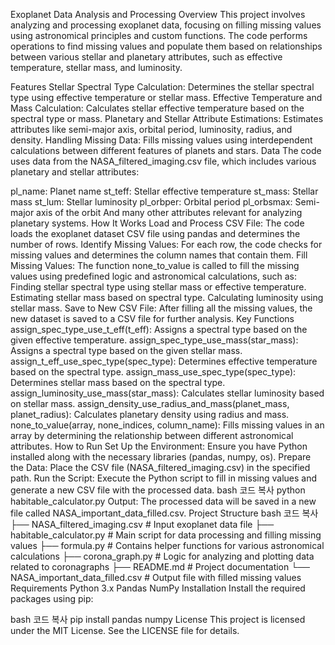 Exoplanet Data Analysis and Processing
Overview
This project involves analyzing and processing exoplanet data, focusing on filling missing values using astronomical principles and custom functions. The code performs operations to find missing values and populate them based on relationships between various stellar and planetary attributes, such as effective temperature, stellar mass, and luminosity.

Features
Stellar Spectral Type Calculation: Determines the stellar spectral type using effective temperature or stellar mass.
Effective Temperature and Mass Calculation: Calculates stellar effective temperature based on the spectral type or mass.
Planetary and Stellar Attribute Estimations: Estimates attributes like semi-major axis, orbital period, luminosity, radius, and density.
Handling Missing Data: Fills missing values using interdependent calculations between different features of planets and stars.
Data
The code uses data from the NASA_filtered_imaging.csv file, which includes various planetary and stellar attributes:

pl_name: Planet name
st_teff: Stellar effective temperature
st_mass: Stellar mass
st_lum: Stellar luminosity
pl_orbper: Orbital period
pl_orbsmax: Semi-major axis of the orbit
And many other attributes relevant for analyzing planetary systems.
How It Works
Load and Process CSV File: The code loads the exoplanet dataset CSV file using pandas and determines the number of rows.
Identify Missing Values: For each row, the code checks for missing values and determines the column names that contain them.
Fill Missing Values: The function none_to_value is called to fill the missing values using predefined logic and astronomical calculations, such as:
Finding stellar spectral type using stellar mass or effective temperature.
Estimating stellar mass based on spectral type.
Calculating luminosity using stellar mass.
Save to New CSV File: After filling all the missing values, the new dataset is saved to a CSV file for further analysis.
Key Functions
assign_spec_type_use_t_eff(t_eff): Assigns a spectral type based on the given effective temperature.
assign_spec_type_use_mass(star_mass): Assigns a spectral type based on the given stellar mass.
assign_t_eff_use_spec_type(spec_type): Determines effective temperature based on the spectral type.
assign_mass_use_spec_type(spec_type): Determines stellar mass based on the spectral type.
assign_luminosity_use_mass(star_mass): Calculates stellar luminosity based on stellar mass.
assign_density_use_radius_and_mass(planet_mass, planet_radius): Calculates planetary density using radius and mass.
none_to_value(array, none_indices, column_name): Fills missing values in an array by determining the relationship between different astronomical attributes.
How to Run
Set Up the Environment: Ensure you have Python installed along with the necessary libraries (pandas, numpy, os).
Prepare the Data: Place the CSV file (NASA_filtered_imaging.csv) in the specified path.
Run the Script: Execute the Python script to fill in missing values and generate a new CSV file with the processed data.
bash
코드 복사
python habitable_calculator.py
Output: The processed data will be saved in a new file called NASA_important_data_filled.csv.
Project Structure
bash
코드 복사
├── NASA_filtered_imaging.csv        # Input exoplanet data file
├── habitable_calculator.py          # Main script for data processing and filling missing values
├── formula.py                       # Contains helper functions for various astronomical calculations
├── corona_graph.py                  # Logic for analyzing and plotting data related to coronagraphs
├── README.md                        # Project documentation
└── NASA_important_data_filled.csv   # Output file with filled missing values
Requirements
Python 3.x
Pandas
NumPy
Installation
Install the required packages using pip:

bash
코드 복사
pip install pandas numpy
License
This project is licensed under the MIT License. See the LICENSE file for details.
